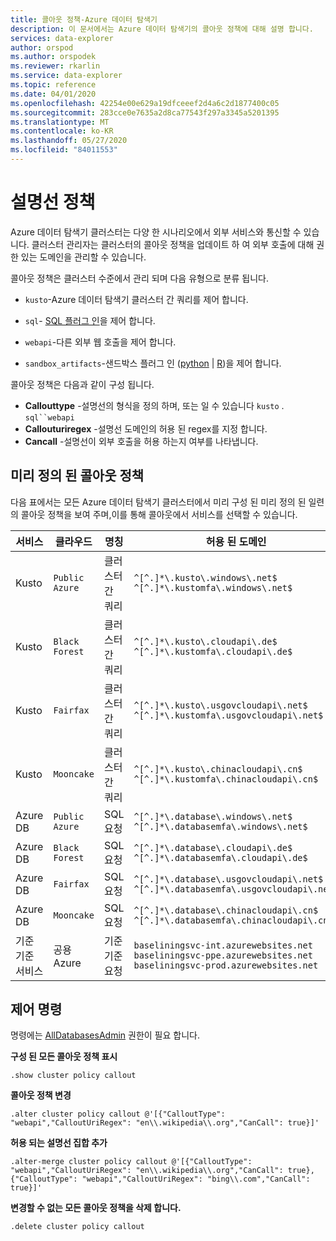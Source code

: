 ```yaml
---
title: 콜아웃 정책-Azure 데이터 탐색기
description: 이 문서에서는 Azure 데이터 탐색기의 콜아웃 정책에 대해 설명 합니다.
services: data-explorer
author: orspod
ms.author: orspodek
ms.reviewer: rkarlin
ms.service: data-explorer
ms.topic: reference
ms.date: 04/01/2020
ms.openlocfilehash: 42254e00e629a19dfceeef2d4a6c2d1877400c05
ms.sourcegitcommit: 283cce0e7635a2d8ca77543f297a3345a5201395
ms.translationtype: MT
ms.contentlocale: ko-KR
ms.lasthandoff: 05/27/2020
ms.locfileid: "84011553"
---
```

# <a name="callout-policy"></a>설명선 정책

Azure 데이터 탐색기 클러스터는 다양 한 시나리오에서 외부 서비스와 통신할 수 있습니다.
클러스터 관리자는 클러스터의 콜아웃 정책을 업데이트 하 여 외부 호출에 대해 권한 있는 도메인을 관리할 수 있습니다.

콜아웃 정책은 클러스터 수준에서 관리 되며 다음 유형으로 분류 됩니다.
* `kusto`-Azure 데이터 탐색기 클러스터 간 쿼리를 제어 합니다.
* `sql`- [SQL 플러그 인](../query/sqlrequestplugin.md)을 제어 합니다.

* `webapi`-다른 외부 웹 호출을 제어 합니다.
* `sandbox_artifacts`-샌드박스 플러그 인 ([python](../query/pythonplugin.md)  |  [R](../query/rplugin.md))을 제어 합니다.

콜아웃 정책은 다음과 같이 구성 됩니다.

* **Callouttype** -설명선의 형식을 정의 하며, 또는 일 수 있습니다 `kusto` . `sql``webapi`
* **Callouturiregex** -설명선 도메인의 허용 된 regex를 지정 합니다.
* **Cancall** -설명선이 외부 호출을 허용 하는지 여부를 나타냅니다.

## <a name="predefined-callout-policies"></a>미리 정의 된 콜아웃 정책

다음 표에서는 모든 Azure 데이터 탐색기 클러스터에서 미리 구성 된 미리 정의 된 일련의 콜아웃 정책을 보여 주며,이를 통해 콜아웃에서 서비스를 선택할 수 있습니다.

|서비스      |클라우드        |명칭  |허용 된 도메인 |
|-------------|-------------|-------------|-------------|
|Kusto |`Public Azure` |클러스터 간 쿼리 |`^[^.]*\.kusto\.windows\.net$` <br> `^[^.]*\.kustomfa\.windows\.net$` |
|Kusto |`Black Forest` |클러스터 간 쿼리 |`^[^.]*\.kusto\.cloudapi\.de$` <br> `^[^.]*\.kustomfa\.cloudapi\.de$` |
|Kusto |`Fairfax` |클러스터 간 쿼리 |`^[^.]*\.kusto\.usgovcloudapi\.net$` <br> `^[^.]*\.kustomfa\.usgovcloudapi\.net$` |
|Kusto |`Mooncake` |클러스터 간 쿼리 |`^[^.]*\.kusto\.chinacloudapi\.cn$` <br> `^[^.]*\.kustomfa\.chinacloudapi\.cn$` |
|Azure DB |`Public Azure` |SQL 요청 |`^[^.]*\.database\.windows\.net$` <br> `^[^.]*\.databasemfa\.windows\.net$` |
|Azure DB |`Black Forest` |SQL 요청 |`^[^.]*\.database\.cloudapi\.de$` <br> `^[^.]*\.databasemfa\.cloudapi\.de$` |
|Azure DB |`Fairfax` |SQL 요청 |`^[^.]*\.database\.usgovcloudapi\.net$` <br> `^[^.]*\.databasemfa\.usgovcloudapi\.net$` |
|Azure DB |`Mooncake` |SQL 요청 |`^[^.]*\.database\.chinacloudapi\.cn$` <br> `^[^.]*\.databasemfa\.chinacloudapi\.cn$` |
|기준 기준 서비스 |공용 Azure |기준 기준 요청 |`baseliningsvc-int.azurewebsites.net` <br> `baseliningsvc-ppe.azurewebsites.net` <br> `baseliningsvc-prod.azurewebsites.net` |

## <a name="control-commands"></a>제어 명령

명령에는 [AllDatabasesAdmin](access-control/role-based-authorization.md) 권한이 필요 합니다.

**구성 된 모든 콜아웃 정책 표시**

```kusto
.show cluster policy callout
```

**콜아웃 정책 변경**

```kusto
.alter cluster policy callout @'[{"CalloutType": "webapi","CalloutUriRegex": "en\\.wikipedia\\.org","CanCall": true}]'
```

**허용 되는 설명선 집합 추가**

```kusto
.alter-merge cluster policy callout @'[{"CalloutType": "webapi","CalloutUriRegex": "en\\.wikipedia\\.org","CanCall": true}, {"CalloutType": "webapi","CalloutUriRegex": "bing\\.com","CanCall": true}]'
```

**변경할 수 없는 모든 콜아웃 정책을 삭제 합니다.**

```kusto
.delete cluster policy callout
```
